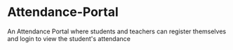 # Attendance-Portal
An Attendance Portal where students and teachers can register themselves and login to view the student's attendance
